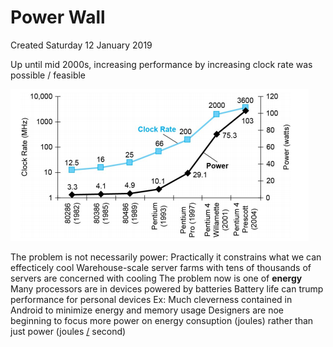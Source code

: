 # Power Wall
Created Saturday 12 January 2019

Up until mid 2000s, increasing performance by increasing clock rate was possible / feasible

![](./Power_Wall/pasted_image.png)

The problem is not necessarily power:
Practically it constrains what we can effecticely cool
Warehouse-scale server farms with tens of thousands of servers are concerned with cooling
The problem now is one of **energy**
Many processors are in devices powered by batteries
Battery life can trump performance for personal devices
Ex: Much cleverness contained in Android to minimize energy and memory usage
Designers are noe beginning to focus more power on energy consuption (joules) rather than just power (joules [/](file:///) second)



